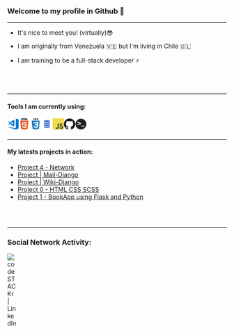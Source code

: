 ### Welcome to my profile in Github 👋

***

- It's nice to meet you! (virtually)😎

- I am originally from Venezuela 🇻🇪 but I'm living in Chile 🇨🇱

- I am training to be a full-stack developer ⚡

<br />
<br />

***

#### Tools I am currently using:

<img align="left" alt="Visual Studio Code" width="26px" src="https://raw.githubusercontent.com/github/explore/80688e429a7d4ef2fca1e82350fe8e3517d3494d/topics/visual-studio-code/visual-studio-code.png" />
<img align="left" alt="HTML5" width="26px" src="https://raw.githubusercontent.com/github/explore/80688e429a7d4ef2fca1e82350fe8e3517d3494d/topics/html/html.png" />
<img align="left" alt="CSS3" width="26px" src="https://raw.githubusercontent.com/github/explore/80688e429a7d4ef2fca1e82350fe8e3517d3494d/topics/css/css.png" />
<img align="left" alt="SQL" width="26px" src="https://raw.githubusercontent.com/github/explore/80688e429a7d4ef2fca1e82350fe8e3517d3494d/topics/sql/sql.png" />
<img align="left" alt="JavaScript" width="26px" src="https://raw.githubusercontent.com/github/explore/80688e429a7d4ef2fca1e82350fe8e3517d3494d/topics/javascript/javascript.png" />
<img align="left" alt="GitHub" width="26px" src="https://raw.githubusercontent.com/github/explore/78df643247d429f6cc873026c0622819ad797942/topics/github/github.png" />
<img align="left" alt="Terminal" width="26px" src="https://raw.githubusercontent.com/github/explore/80688e429a7d4ef2fca1e82350fe8e3517d3494d/topics/terminal/terminal.png" />

<br />
<br />

***

#### My latests projects in action:

<!-- YOUTUBE:START -->
- [Project 4 - Network](https://www.youtube.com/watch?v=oKoKGhsmBJc)
- [Project | Mail-Django](https://www.youtube.com/watch?v=KLlcimX5L84)
- [Project | Wiki-Django](https://www.youtube.com/watch?v=9-tSt4Qf2dk)
- [Project 0 - HTML CSS SCSS](https://www.youtube.com/watch?v=PH4Cp_o8o8g)
- [Project 1 - BookApp using Flask and Python](https://www.youtube.com/watch?v=3HyQqzfMyuQ)
<!-- YOUTUBE:END -->

<br />
<br />

***

### Social Network Activity:

[<img align="left" alt="codeSTACKr | LinkedIn" width="22px" src="https://cdn.jsdelivr.net/npm/simple-icons@v3/icons/linkedin.svg" />][linkedin]


[linkedin]: https://www.linkedin.com/in/roger-eduardo-bastidas-leal-9a43b093/
